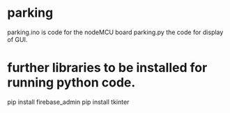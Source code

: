 # parking
parking.ino is code for the nodeMCU board 
parking.py the code for display of GUI.

# further libraries to be installed for running python code.
 pip install firebase_admin
 pip install tkinter 
 
 
 
